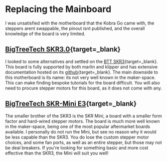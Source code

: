 # Replacing the Mainboard
I was unsatisfied with the motherboard that the Kobra Go came with, the steppers arent swappable, the pinout isnt published, and the overall knowledge of the board is very limited.

## [BigTreeTech SKR3.0](https://amzn.to/3RVYpMZ){target=_blank}
I looked to some alternatives and settled on the [BTT SKR3](https://amzn.to/3RVYpMZ){target=_blank}. This board is fully supported by both marlin and klipper and has extensive documentation hosted on its [github](https://github.com/bigtreetech/SKR-3){target=_blank}. The main downside to this motherboard is its name: its not very well known in the maker-space. This can make finding bespoke tutorials for the board difficult. You will also need to procure stepper motors for this board, as it does not come with any.

## [BigTreeTech SKR-Mini E3](https://amzn.to/3RTdHBY){target=_blank}
The smaller brother of the SKR3 is the SKR Mini, a board with a smaller form factor and hard-wired stepper motors. The board is much more well known in the maker-space, being one of the most popular aftermarket boards available. I personally do not run the Mini, but see no reason why it would be less capable than the SKR3. You do lose the custom stepper motor choices, and some fan ports, as well as an entire stepper, but those may not be deal breakers. If you're looking for something basic and more cost effective than the SKR3, the Mini will suit you well! 


